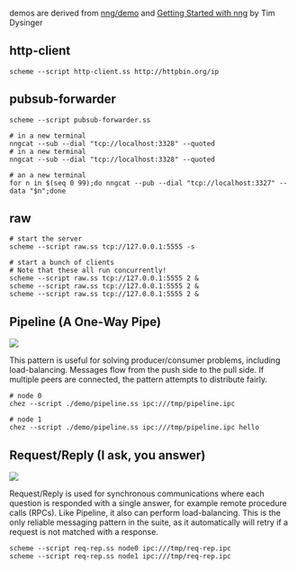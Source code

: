 demos are derived from [nng/demo](https://github.com/nanomsg/nng/tree/master/demo) and [Getting Started with nng](https://nanomsg.org/gettingstarted/nng/index.html) by Tim Dysinger

## http-client
```
scheme --script http-client.ss http://httpbin.org/ip
```

## pubsub-forwarder
```
scheme --script pubsub-forwarder.ss

# in a new terminal
nngcat --sub --dial "tcp://localhost:3328" --quoted
# in a new terminal
nngcat --sub --dial "tcp://localhost:3328" --quoted

# an a new terminal
for n in $(seq 0 99);do nngcat --pub --dial "tcp://localhost:3327" --data "$n";done
```

## raw
```
# start the server
scheme --script raw.ss tcp://127.0.0.1:5555 -s

# start a bunch of clients
# Note that these all run concurrently!
scheme --script raw.ss tcp://127.0.0.1:5555 2 &
scheme --script raw.ss tcp://127.0.0.1:5555 2 &
scheme --script raw.ss tcp://127.0.0.1:5555 2 &
```

## Pipeline (A One-Way Pipe)

![](https://nanomsg.org/gettingstarted/pipeline.png)

This pattern is useful for solving producer/consumer problems, including load-balancing. Messages flow from the push side to the pull side. If multiple peers are connected, the pattern attempts to distribute fairly.

```
# node 0
chez --script ./demo/pipeline.ss ipc:///tmp/pipeline.ipc

# node 1
chez --script ./demo/pipeline.ss ipc:///tmp/pipeline.ipc hello
```

## Request/Reply (I ask, you answer)

![](https://nanomsg.org/gettingstarted/reqrep.png)

Request/Reply is used for synchronous communications where each question is responded with a single answer, for example remote procedure calls (RPCs). Like Pipeline, it also can perform load-balancing. This is the only reliable messaging pattern in the suite, as it automatically will retry if a request is not matched with a response.
```
scheme --script req-rep.ss node0 ipc:///tmp/req-rep.ipc
scheme --script req-rep.ss node1 ipc:///tmp/req-rep.ipc
```

